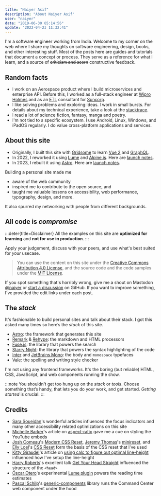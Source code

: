```yaml
---
title: "Naiyer Asif"
description: "About Naiyer Asif"
user: "naiyer"
date: "2019-06-30 05:14:56"
update: "2022-04-23 11:32:41"
---
```


I'm a software engineer working from India. Welcome to my corner on the web where I share my thoughts on software engineering, design, books, and other interesting stuff. Most of the posts here are guides and tutorials that document a concept or process. They serve as a reference for what I learn, and a source of ~~criticism and scorn~~ constructive feedback.

## Random facts

- I work on an Aerospace product where I build microservices and enterprise API. Before this, I worked as a full-stack engineer at [Wipro Holmes](https://www.wipro.com/holmes/) and as an <abbr title="Extract Transform Load">ETL</abbr> consultant for [Suncorp](https://www.suncorp.com.au/).
- I like solving problems and exploring ideas. I work in small bursts. For details about my technical experience, take a look at the [stacktrace](/stacktrace/).
- I read a lot of science fiction, fantasy, manga and poetry.
- I'm not tied to a specific ecosystem. I use Android, Linux, Windows, and iPadOS regularly. I do value cross-platform applications and services.

## About this site

- Originally, I built this site with [Gridsome](https://github.com/gridsome/gridsome) to learn [Vue 2](https://github.com/vuejs/vue) and [GraphQL](https://graphql.org/).
- In 2022, I reworked it using [Lume](https://lume.land/) and [Alpine.js](https://alpinejs.dev/). Here are [launch notes](/post/2022/07/13/microflash-version-2/).
- In 2023, I rebuilt it using [Astro](https://astro.build). Here are [launch notes](/post/2023/02/02/introducing-naiyer-dev/).

Building a personal site made me 

- aware of the web community
- inspired me to contribute to the open source, and 
- taught me valuable lessons on accessibility, web performance, typography, design, and more. 

It also spurred my networking with people from different backgrounds.

## All code is _compromise_

:::deter{title=Disclaimer}
All the examples on this site are __optimized for learning__ and __not for use in production__.
:::

Apply your judgement, discuss with your peers, and use what's best suited for _your_ usecase. 

> You can use the content on this site under the [Creative Commons Attribution 4.0 License](https://creativecommons.org/licenses/by-sa/4.0/), and the source code and the code samples under the [MIT License](https://github.com/naiyerasif/naiyer.dev/blob/main/LICENSE.md).

If you spot something that's horribly wrong, give me a shout on Mastodon [@naiyer](https://mastodon.design/@naiyer) or [start a discussion](https://github.com/naiyerasif/naiyer.dev/discussions/new) on GitHub. If you want to improve something, I've provided the edit links under each post.

## The _stack_

It's fashionable to build personal sites and talk about their stack. I got this asked many times so here’s the _stack_ of this site.

- [Astro](https://astro.build/): the framework that generates this site
- [Remark](https://github.com/remarkjs/remark) & [Rehype](https://github.com/rehypejs/rehype): the markdown and HTML processors
- [Fuse.js](https://fusejs.io/): the library that powers the search
- [Starry Night](https://github.com/wooorm/starry-night): the library that powers the syntax highlighting of the code
- [Inter](https://rsms.me/inter/) and [JetBrains Mono](https://github.com/JetBrains/JetBrainsMono): the body and `monospace` typefaces
- [Vale](https://vale.sh): the spelling and writing style checker

I'm not using any frontend frameworks. It's the boring (but reliable) HTML, CSS, JavaScript, and web components running the show.

:::note
You shouldn't get too hung up on the _stack_ or _tools_. Choose something that’s handy, that lets you do your work, and get started. _Getting started_ is crucial.
:::

## Credits

- [Sara Soueidan](https://sarasoueidan.com/)'s wonderful articles influenced the focus indicators and many other accessibility related optimizations on this site
- [Michelle Barker](https://css-irl.info/)'s article on [aspect-ratio](https://css-irl.info/aspect-ratio-is-great/) gave me a cue on styling the YouTube embeds
- [Josh Comeau](https://www.joshwcomeau.com/)'s [Modern CSS Reset](https://www.joshwcomeau.com/css/custom-css-reset/), [Jeremy Thomas](https://jgthms.com/)'s [minireset](https://github.com/jgthms/minireset.css), and [Elly Loel](https://www.ellyloel.com/)'s [CSS Reset](https://gist.github.com/EllyLoel/4ff8a6472247e6dd2315fd4038926522) form the basis of the CSS reset that I've used
- [Kitty Giraudel](https://kittygiraudel.com/)'s article on [using calc to figure out optimal line-height](https://kittygiraudel.com/2020/05/18/using-calc-to-figure-out-optimal-line-height/) influenced how I've setup the line-height
- [Harry Roberts](https://twitter.com/csswizardry)'s excellent talk [Get Your Head Straight](https://speakerdeck.com/csswizardry/get-your-head-straight) influenced the structure of the `<head>` 
- [Óscar Otero](https://oscarotero.com/)'s experimental [Lume plugin](https://github.com/lumeland/experimental-plugins/blob/3d99f245fc46f64344116f14f175821ac329ed12/reading_time/mod.ts) powers the reading time estimates
- [Pascal Schilp](https://github.com/thepassle)'s [generic-components](https://github.com/thepassle/generic-components) library runs the Command Center web component under the hood

